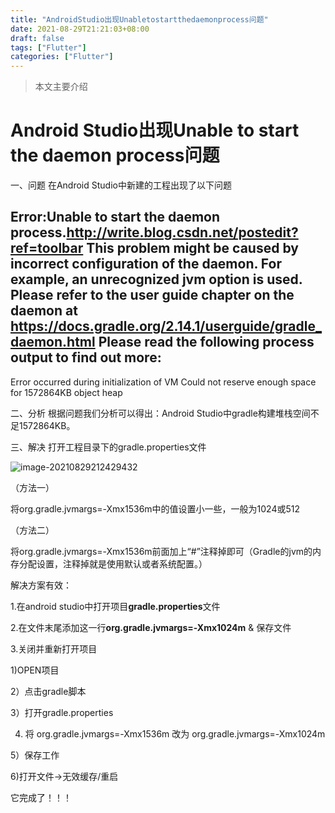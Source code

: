 ```yaml
---
title: "AndroidStudio出现Unabletostartthedaemonprocess问题"
date: 2021-08-29T21:21:03+08:00
draft: false
tags: ["Flutter"]
categories: ["Flutter"]
---
```


> 本文主要介绍

<!--more-->

# Android Studio出现Unable to start the daemon process问题

一、问题
在Android Studio中新建的工程出现了以下问题

Error:Unable to start the daemon process.http://write.blog.csdn.net/postedit?ref=toolbar
This problem might be caused by incorrect configuration of the daemon.
For example, an unrecognized jvm option is used.
Please refer to the user guide chapter on the daemon at https://docs.gradle.org/2.14.1/userguide/gradle_daemon.html
Please read the following process output to find out more:
-----------------------
Error occurred during initialization of VM
Could not reserve enough space for 1572864KB object heap

二、分析
根据问题我们分析可以得出：Android Studio中gradle构建堆栈空间不足1572864KB。


三、解决
打开工程目录下的gradle.properties文件

![image-20210829212429432](https://luckly007.oss-cn-beijing.aliyuncs.com/img/image-20210829212429432.png)

（方法一）

将org.gradle.jvmargs=-Xmx1536m中的值设置小一些，一般为1024或512

（方法二）

将org.gradle.jvmargs=-Xmx1536m前面加上“#”注释掉即可（Gradle的jvm的内存分配设置，注释掉就是使用默认或者系统配置。）




解决方案有效：

1.在android studio中打开项目**gradle.properties**文件

2.在文件末尾添加这一行**org.gradle.jvmargs=-Xmx1024m** & 保存文件

3.关闭并重新打开项目

1)OPEN项目

2）点击gradle脚本

3）打开gradle.properties

4) 将 org.gradle.jvmargs=-Xmx1536m 改为 org.gradle.jvmargs=-Xmx1024m

5）保存工作

6)打开文件->无效缓存/重启

它完成了！！！